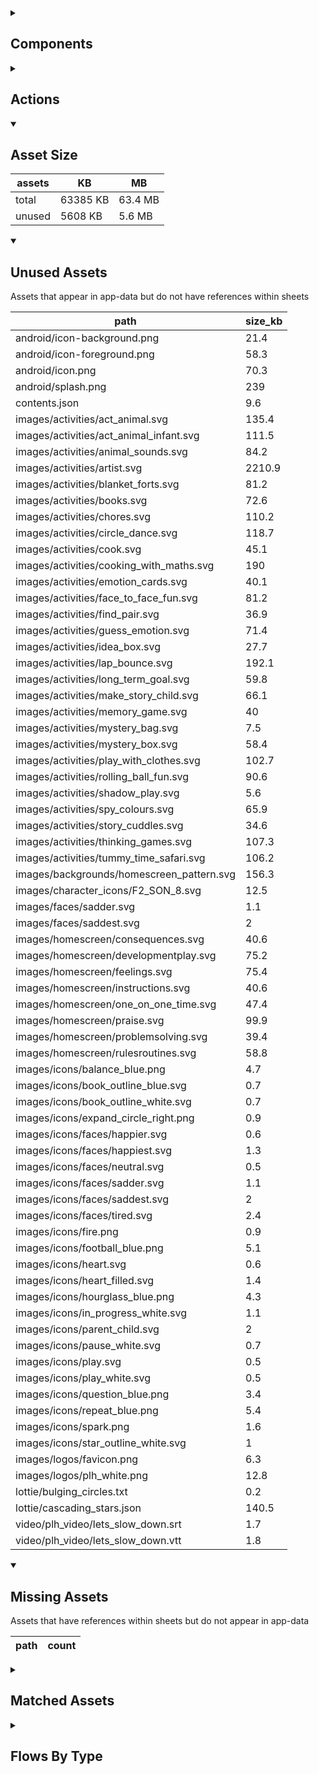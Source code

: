 <details >
<summary><h2>Components</h2></summary>

| type | count |
| --- | --- |
| accordion | 3 |
| accordion_section | 6 |
| animated_section | 1 |
| animated_slides | 1 |
| apple_sign_in_button | 2 |
| audio | 3 |
| button | 80 |
| combo_box | 9 |
| data_items | 113 |
| debug_toggle | 1 |
| display_grid | 5 |
| display_group | 84 |
| drawer | 1 |
| google_sign_in_button | 2 |
| image | 19 |
| items | 17 |
| lottie_animation | 4 |
| nested_properties | 117 |
| number_selector | 1 |
| plh_activity_check_in | 1 |
| plh_bottom_nav | 1 |
| plh_module_details_header | 1 |
| plh_module_list_item | 3 |
| progress_path | 1 |
| qr_code | 1 |
| radio_button_grid | 8 |
| round_button | 10 |
| select_text | 1 |
| set_field | 4 |
| set_variable | 1967 |
| simple_checkbox | 1 |
| task_card | 6 |
| task_progress_bar | 3 |
| template | 636 |
| text | 153 |
| text_area | 2 |
| text_box | 12 |
| text_bubble | 5 |
| tile_component | 2 |
| title | 45 |
| toggle_bar | 6 |
| update_action_list | 2 |
| video | 3 |
| youtube | 4 |
</details>

<details >
<summary><h2>Actions</h2></summary>

| type | count |
| --- | --- |
| app_update | 1 |
| auth | 3 |
| emit: completed | 473 |
| emit: force_reload | 4 |
| emit: force_reprocess | 13 |
| emit: force_restart | 3 |
| emit: server_sync | 6 |
| emit: set_language | 2 |
| emit: uncompleted | 481 |
| feedback | 13 |
| go_to | 16 |
| nav_stack | 181 |
| pop_up | 45 |
| reset_app | 4 |
| reset_data | 3 |
| set_data | 62 |
| set_field | 62 |
| set_item | 38 |
| set_local | 56 |
| task | 3 |
| user | 3 |
</details>

<details open>
<summary><h2>Asset Size</h2></summary>

| assets | KB | MB |
| --- | --- | --- |
| total | 63385 KB | 63.4 MB |
| unused | 5608 KB | 5.6 MB |
</details>

<details open>
<summary><h2>Unused Assets</h2></summary>

Assets that appear in app-data but do not have references within sheets

| path | size_kb |
| --- | --- |
| android/icon-background.png | 21.4 |
| android/icon-foreground.png | 58.3 |
| android/icon.png | 70.3 |
| android/splash.png | 239 |
| contents.json | 9.6 |
| images/activities/act_animal.svg | 135.4 |
| images/activities/act_animal_infant.svg | 111.5 |
| images/activities/animal_sounds.svg | 84.2 |
| images/activities/artist.svg | 2210.9 |
| images/activities/blanket_forts.svg | 81.2 |
| images/activities/books.svg | 72.6 |
| images/activities/chores.svg | 110.2 |
| images/activities/circle_dance.svg | 118.7 |
| images/activities/cook.svg | 45.1 |
| images/activities/cooking_with_maths.svg | 190 |
| images/activities/emotion_cards.svg | 40.1 |
| images/activities/face_to_face_fun.svg | 81.2 |
| images/activities/find_pair.svg | 36.9 |
| images/activities/guess_emotion.svg | 71.4 |
| images/activities/idea_box.svg | 27.7 |
| images/activities/lap_bounce.svg | 192.1 |
| images/activities/long_term_goal.svg | 59.8 |
| images/activities/make_story_child.svg | 66.1 |
| images/activities/memory_game.svg | 40 |
| images/activities/mystery_bag.svg | 7.5 |
| images/activities/mystery_box.svg | 58.4 |
| images/activities/play_with_clothes.svg | 102.7 |
| images/activities/rolling_ball_fun.svg | 90.6 |
| images/activities/shadow_play.svg | 5.6 |
| images/activities/spy_colours.svg | 65.9 |
| images/activities/story_cuddles.svg | 34.6 |
| images/activities/thinking_games.svg | 107.3 |
| images/activities/tummy_time_safari.svg | 106.2 |
| images/backgrounds/homescreen_pattern.svg | 156.3 |
| images/character_icons/F2_SON_8.svg | 12.5 |
| images/faces/sadder.svg | 1.1 |
| images/faces/saddest.svg | 2 |
| images/homescreen/consequences.svg | 40.6 |
| images/homescreen/developmentplay.svg | 75.2 |
| images/homescreen/feelings.svg | 75.4 |
| images/homescreen/instructions.svg | 40.6 |
| images/homescreen/one_on_one_time.svg | 47.4 |
| images/homescreen/praise.svg | 99.9 |
| images/homescreen/problemsolving.svg | 39.4 |
| images/homescreen/rulesroutines.svg | 58.8 |
| images/icons/balance_blue.png | 4.7 |
| images/icons/book_outline_blue.svg | 0.7 |
| images/icons/book_outline_white.svg | 0.7 |
| images/icons/expand_circle_right.png | 0.9 |
| images/icons/faces/happier.svg | 0.6 |
| images/icons/faces/happiest.svg | 1.3 |
| images/icons/faces/neutral.svg | 0.5 |
| images/icons/faces/sadder.svg | 1.1 |
| images/icons/faces/saddest.svg | 2 |
| images/icons/faces/tired.svg | 2.4 |
| images/icons/fire.png | 0.9 |
| images/icons/football_blue.png | 5.1 |
| images/icons/heart.svg | 0.6 |
| images/icons/heart_filled.svg | 1.4 |
| images/icons/hourglass_blue.png | 4.3 |
| images/icons/in_progress_white.svg | 1.1 |
| images/icons/parent_child.svg | 2 |
| images/icons/pause_white.svg | 0.7 |
| images/icons/play.svg | 0.5 |
| images/icons/play_white.svg | 0.5 |
| images/icons/question_blue.png | 3.4 |
| images/icons/repeat_blue.png | 5.4 |
| images/icons/spark.png | 1.6 |
| images/icons/star_outline_white.svg | 1 |
| images/logos/favicon.png | 6.3 |
| images/logos/plh_white.png | 12.8 |
| lottie/bulging_circles.txt | 0.2 |
| lottie/cascading_stars.json | 140.5 |
| video/plh_video/lets_slow_down.srt | 1.7 |
| video/plh_video/lets_slow_down.vtt | 1.8 |
</details>

<details open>
<summary><h2>Missing Assets</h2></summary>

Assets that have references within sheets but do not appear in app-data

| path | count |
| --- | --- |
</details>

<details >
<summary><h2>Matched Assets</h2></summary>

Assets that are used within sheets and also can be found in the synced asset data

| path | size_kb | count |
| --- | --- | --- |
| audio/relax/relax_1.mp3 | 265.1 | 2 |
| audio/relax/relax_10.mp3 | 404.9 | 2 |
| audio/relax/relax_11.mp3 | 445.6 | 2 |
| audio/relax/relax_12.mp3 | 539.7 | 2 |
| audio/relax/relax_13.mp3 | 398.4 | 2 |
| audio/relax/relax_14.mp3 | 256.9 | 2 |
| audio/relax/relax_15.mp3 | 125 | 2 |
| audio/relax/relax_16.mp3 | 150.9 | 1 |
| audio/relax/relax_17.mp3 | 148 | 3 |
| audio/relax/relax_18.mp3 | 312.9 | 1 |
| audio/relax/relax_19.mp3 | 454 | 1 |
| audio/relax/relax_2.mp3 | 404.4 | 2 |
| audio/relax/relax_20.mp3 | 539.8 | 2 |
| audio/relax/relax_21.mp3 | 189.3 | 1 |
| audio/relax/relax_22.mp3 | 109.8 | 2 |
| audio/relax/relax_23.mp3 | 122.9 | 1 |
| audio/relax/relax_24.mp3 | 121.3 | 1 |
| audio/relax/relax_3.mp3 | 235.1 | 2 |
| audio/relax/relax_4.mp3 | 514.5 | 4 |
| audio/relax/relax_5.mp3 | 195.7 | 3 |
| audio/relax/relax_6.mp3 | 280.7 | 1 |
| audio/relax/relax_7.mp3 | 285.3 | 2 |
| audio/relax/relax_8.mp3 | 302 | 2 |
| audio/relax/relax_9.mp3 | 576.6 | 3 |
| audio/teen/testimonials/caregiver/caregiver_test_1on1_t.mp3 | 258.8 | 2 |
| audio/teen/testimonials/caregiver/caregiver_test_consequence_t.mp3 | 312.3 | 2 |
| audio/teen/testimonials/caregiver/caregiver_test_crisis_t.mp3 | 178.3 | 2 |
| audio/teen/testimonials/caregiver/caregiver_test_grief_t.mp3 | 306.5 | 2 |
| audio/teen/testimonials/caregiver/caregiver_test_instruct_t.mp3 | 281.3 | 2 |
| audio/teen/testimonials/caregiver/caregiver_test_learn_t.mp3 | 209.4 | 2 |
| audio/teen/testimonials/caregiver/caregiver_test_money_t.mp3 | 243.5 | 2 |
| audio/teen/testimonials/caregiver/caregiver_test_praise_t.mp3 | 232.3 | 2 |
| audio/teen/testimonials/caregiver/caregiver_test_rules_t.mp3 | 241.1 | 2 |
| audio/teen/testimonials/caregiver/caregiver_test_safe_t.mp3 | 167.5 | 2 |
| audio/teen/testimonials/caregiver/caregiver_test_self_care_t.mp3 | 132.8 | 2 |
| audio/teen/testimonials/caregiver/caregiver_test_solve_t.mp3 | 175 | 2 |
| audio/teen/testimonials/caregiver/caregiver_test_srh_t.mp3 | 263.5 | 2 |
| audio/teen/testimonials/caregiver/caregiver_test_stress_t.mp3 | 178.1 | 2 |
| audio/teen/testimonials/caregiver/caregiver_test_svp_t.mp3 | 174.8 | 2 |
| audio/teen/testimonials/teen/teen_test_1on1_t.mp3 | 210.8 | 2 |
| audio/teen/testimonials/teen/teen_test_consequence_t.mp3 | 211.3 | 2 |
| audio/teen/testimonials/teen/teen_test_crisis_t.mp3 | 191.9 | 2 |
| audio/teen/testimonials/teen/teen_test_grief_t.mp3 | 207.9 | 2 |
| audio/teen/testimonials/teen/teen_test_instruct_t.mp3 | 212.2 | 2 |
| audio/teen/testimonials/teen/teen_test_learn_t.mp3 | 160.2 | 2 |
| audio/teen/testimonials/teen/teen_test_money_t.mp3 | 282.3 | 2 |
| audio/teen/testimonials/teen/teen_test_praise_t.mp3 | 148 | 2 |
| audio/teen/testimonials/teen/teen_test_rules_t.mp3 | 111.2 | 2 |
| audio/teen/testimonials/teen/teen_test_safe_t.mp3 | 136.9 | 2 |
| audio/teen/testimonials/teen/teen_test_self_care_t.mp3 | 227.8 | 2 |
| audio/teen/testimonials/teen/teen_test_solve_t.mp3 | 264.6 | 2 |
| audio/teen/testimonials/teen/teen_test_srh_t.mp3 | 263.5 | 2 |
| audio/teen/testimonials/teen/teen_test_stress_t.mp3 | 267.8 | 2 |
| audio/teen/testimonials/teen/teen_test_svp_t.mp3 | 202.9 | 2 |
| audio/teen/topic_intros/1on1_intro_t.mp3 | 206 | 2 |
| audio/teen/topic_intros/celebrate_intro_t.mp3 | 665.6 | 2 |
| audio/teen/topic_intros/consequence_intro_t.mp3 | 239.1 | 2 |
| audio/teen/topic_intros/crisis_intro_t.mp3 | 971.8 | 2 |
| audio/teen/topic_intros/grief_intro_t.mp3 | 690.8 | 2 |
| audio/teen/topic_intros/instruct_intro_t.mp3 | 231 | 2 |
| audio/teen/topic_intros/learn_intro_t.mp3 | 592.2 | 2 |
| audio/teen/topic_intros/money_intro_t.mp3 | 348.8 | 2 |
| audio/teen/topic_intros/praise_intro_t.mp3 | 532.2 | 2 |
| audio/teen/topic_intros/rules_intro_t.mp3 | 292.9 | 2 |
| audio/teen/topic_intros/safe_intro_t.mp3 | 545.9 | 2 |
| audio/teen/topic_intros/self_care_intro_t.mp3 | 407.6 | 2 |
| audio/teen/topic_intros/solve_intro_t.mp3 | 508 | 2 |
| audio/teen/topic_intros/srh_intro_t.mp3 | 369.2 | 2 |
| audio/teen/topic_intros/stress_intro_t.mp3 | 370.3 | 2 |
| audio/teen/topic_intros/svp_intro_t.mp3 | 603.8 | 2 |
| audio/teen/topic_intros/workshops_reflection_t.mp3 | 258.6 | 2 |
| images/activities/act_emotions.svg | 106.6 | 2 |
| images/activities/can_you_catch_it.svg | 183.7 | 2 |
| images/activities/charades.svg | 38.9 | 2 |
| images/activities/checkin_chat.svg | 42.5 | 2 |
| images/activities/clean.svg | 39.9 | 2 |
| images/activities/cook_traditional.svg | 40.7 | 2 |
| images/activities/dance.svg | 42.3 | 8 |
| images/activities/dream_travel.svg | 136.9 | 2 |
| images/activities/famous_party.svg | 77 | 2 |
| images/activities/friendly_chat.svg | 127.1 | 2 |
| images/activities/garden.svg | 109.9 | 2 |
| images/activities/reflect_positive.svg | 38.2 | 2 |
| images/activities/role_play.svg | 38.5 | 4 |
| images/activities/secret_handshake.svg | 56.1 | 2 |
| images/activities/short_term_goal.svg | 41.9 | 4 |
| images/activities/song.svg | 2.7 | 6 |
| images/activities/take_a_pause.svg | 44.8 | 2 |
| images/activities/talk_6.svg | 37.5 | 4 |
| images/activities/tell_stories.svg | 40.9 | 2 |
| images/activities/traffic_lights.svg | 172.3 | 2 |
| images/activities/two_truths.svg | 76.9 | 2 |
| images/activities/unseen_guesses.svg | 70.8 | 2 |
| images/activities/walk.svg | 101.3 | 2 |
| images/activities/yes_no_maybe.svg | 58.2 | 2 |
| images/backgrounds/bottom_banner.svg | 23.2 | 1 |
| images/backgrounds/kites.svg | 37.3 | 1 |
| images/backgrounds/library_top_right.png | 1358.6 | 3 |
| images/backgrounds/mountains_trees.svg | 23.2 | 1 |
| images/backgrounds/progress_arc.png | 255.4 | 1 |
| images/character_icons/BOYFRIEND_1.svg | 14.7 | 2 |
| images/character_icons/F1_DAUGHTER_13.svg | 30.5 | 1 |
| images/character_icons/F1_DAUGHTER_16.svg | 13.5 | 1 |
| images/character_icons/F1_FATHER.svg | 54.1 | 1 |
| images/character_icons/F1_MOTHER.svg | 11.3 | 1 |
| images/character_icons/F1_SON_18.svg | 12.9 | 1 |
| images/character_icons/F2_DAUGHTER_19.svg | 16.6 | 1 |
| images/character_icons/F2_GRANDFATHER.svg | 20.5 | 1 |
| images/character_icons/F2_GRANDMOTHER.svg | 12.6 | 1 |
| images/character_icons/F2_SON_15.svg | 16.8 | 1 |
| images/character_icons/F3_DAUGHTER_12.svg | 54.7 | 1 |
| images/character_icons/F3_MOTHER.svg | 51.3 | 1 |
| images/character_icons/F3_UNCLE.svg | 13.9 | 1 |
| images/character_icons/F4_DAUGHTER_13.svg | 17.7 | 1 |
| images/character_icons/F4_FATHER.svg | 15.8 | 1 |
| images/character_icons/FRIEND_FEMALE_1.svg | 17.9 | 1 |
| images/character_icons/FRIEND_MALE_1.svg | 12.3 | 1 |
| images/character_icons/FRIEND_MALE_2.svg | 22 | 1 |
| images/character_icons/MAN_IN_CAR.svg | 13.2 | 1 |
| images/character_icons/TEACHER_1.svg | 20.4 | 1 |
| images/character_icons/TZ_FACILITATOR.svg | 17.7 | 2 |
| images/faces/angry.svg | 1.1 | 8 |
| images/faces/confused.svg | 1.8 | 8 |
| images/faces/happier.svg | 0.6 | 2 |
| images/faces/happiest.svg | 1.3 | 8 |
| images/faces/happy.svg | 0.6 | 25 |
| images/faces/neutral.svg | 0.5 | 23 |
| images/faces/sad.svg | 0.6 | 26 |
| images/faces/scared.svg | 2.1 | 4 |
| images/faces/tired.svg | 2.4 | 4 |
| images/homescreen/celebrate_t.svg | 36.3 | 2 |
| images/homescreen/check_in/traditional_rondavel_closed.svg | 23.9 | 1 |
| images/homescreen/check_in/traditional_rondavel_open.svg | 28.8 | 1 |
| images/homescreen/consequence_t.svg | 23 | 2 |
| images/homescreen/crisis_t.svg | 46.1 | 2 |
| images/homescreen/grief_t.svg | 30.8 | 2 |
| images/homescreen/instruct_t.svg | 40.6 | 2 |
| images/homescreen/learn_t.svg | 28.4 | 2 |
| images/homescreen/listview/celebrate_t.svg | 31.1 | 2 |
| images/homescreen/listview/consequence_t.svg | 29.3 | 2 |
| images/homescreen/listview/crisis_t.svg | 44 | 2 |
| images/homescreen/listview/grief_t.svg | 26.8 | 2 |
| images/homescreen/listview/instruct_t.svg | 37.9 | 2 |
| images/homescreen/listview/learn_t.svg | 25.4 | 2 |
| images/homescreen/listview/money_t.svg | 31.7 | 2 |
| images/homescreen/listview/one_on_one_t.svg | 39.8 | 2 |
| images/homescreen/listview/praise_t.svg | 33.7 | 2 |
| images/homescreen/listview/rules_t.svg | 35.8 | 2 |
| images/homescreen/listview/safe_t.svg | 20.6 | 2 |
| images/homescreen/listview/self_care.svg | 52.6 | 2 |
| images/homescreen/listview/solve_t.svg | 33.5 | 2 |
| images/homescreen/listview/srh_t.svg | 40.9 | 2 |
| images/homescreen/listview/stress_t.svg | 15.5 | 2 |
| images/homescreen/listview/svp_t.svg | 20.3 | 2 |
| images/homescreen/money_t.svg | 37.1 | 2 |
| images/homescreen/one_on_one_t.svg | 48.5 | 2 |
| images/homescreen/praise_t.svg | 32.2 | 2 |
| images/homescreen/rules_t.svg | 41.2 | 2 |
| images/homescreen/safe_t.svg | 23.9 | 2 |
| images/homescreen/self_care.svg | 59.9 | 2 |
| images/homescreen/solve_t.svg | 53.7 | 2 |
| images/homescreen/srh_t.svg | 46.2 | 2 |
| images/homescreen/stress_t.svg | 16.9 | 2 |
| images/homescreen/svp_t.svg | 25.4 | 2 |
| images/icons/brain_blue.png | 5.2 | 8 |
| images/icons/clock_blue.png | 4.5 | 4 |
| images/icons/diamond.png | 1.8 | 2 |
| images/icons/diamond_active.png | 1.7 | 2 |
| images/icons/diamond_blue.png | 4.7 | 4 |
| images/icons/document.svg | 7.3 | 1 |
| images/icons/expand_circle_right.svg | 0.5 | 1 |
| images/icons/expand_circle_right_blue.svg | 2.1 | 1 |
| images/icons/eye_blue.png | 4.2 | 10 |
| images/icons/faces/angry.svg | 1.1 | 2 |
| images/icons/faces/confused.svg | 1.8 | 4 |
| images/icons/faces/happy.svg | 0.6 | 2 |
| images/icons/faces/happy_face_new.svg | 1.4 | 32 |
| images/icons/faces/ok_face_new.svg | 0.5 | 32 |
| images/icons/faces/sad.svg | 0.6 | 3 |
| images/icons/faces/sad_face_new.svg | 1.5 | 32 |
| images/icons/faces/scared.svg | 2.1 | 2 |
| images/icons/feather.svg | 3.5 | 1 |
| images/icons/heart.png | 1.3 | 3 |
| images/icons/heart_filled.png | 1.4 | 2 |
| images/icons/heart_filled_active.png | 1.5 | 2 |
| images/icons/heart_filled_blue.png | 4.9 | 20 |
| images/icons/heart_filled_red.png | 1.4 | 3 |
| images/icons/home.svg | 0.4 | 1 |
| images/icons/home_active.svg | 0.4 | 1 |
| images/icons/in_progress.svg | 1.1 | 2 |
| images/icons/key.svg | 5.5 | 1 |
| images/icons/lightbulb_blue.png | 3.6 | 2 |
| images/icons/local_library.svg | 1.6 | 1 |
| images/icons/local_library_active.svg | 1.6 | 1 |
| images/icons/lock.svg | 0.5 | 1 |
| images/icons/locked.png | 0.7 | 6 |
| images/icons/magnify_glass.svg | 1.9 | 1 |
| images/icons/magnifying_glass.svg | 0.9 | 17 |
| images/icons/notification_bell.png | 0.9 | 1 |
| images/icons/parent_child_heart.svg | 3 | 17 |
| images/icons/pause.svg | 0.7 | 17 |
| images/icons/pencil.svg | 1.1 | 17 |
| images/icons/picture_book.svg | 1.8 | 17 |
| images/icons/profile_card.svg | 7.4 | 1 |
| images/icons/question_mark_blue.svg | 0.8 | 1 |
| images/icons/settings.svg | 2.4 | 1 |
| images/icons/settings_active.svg | 2.4 | 1 |
| images/icons/single_speech_blue.png | 3.3 | 12 |
| images/icons/smile_eyes_down.svg | 0.9 | 21 |
| images/icons/smile_eyes_up.svg | 1 | 34 |
| images/icons/speech_bubble_blue.png | 4.2 | 10 |
| images/icons/star_filled_blue.png | 5.1 | 24 |
| images/icons/star_outline_blue.svg | 1 | 18 |
| images/icons/tablet_blue.png | 2.8 | 2 |
| images/icons/thought_bubble.svg | 2.1 | 17 |
| images/icons/tick.svg | 0.3 | 1 |
| images/icons/tick_white.svg | 0.3 | 1 |
| images/icons/trophy.png | 1.6 | 2 |
| images/icons/trophy_active.png | 1.7 | 2 |
| images/icons/trophy_blue.png | 5.1 | 12 |
| images/icons/trophy_footer.svg | 3.9 | 1 |
| images/icons/trophy_footer_active.svg | 3.9 | 1 |
| images/icons/verified.svg | 0.5 | 1 |
| images/icons/world.svg | 6.2 | 1 |
| images/logos/IDEMS.png | 84.6 | 1 |
| images/logos/PLH.png | 26.6 | 1 |
| images/logos/plh_logomark.png | 20.5 | 2 |
| images/logos/plh_white.svg | 256.1 | 1 |
| images/onboarding/facilitator_onboarding_icon.svg | 29.4 | 1 |
| images/onboarding/frustrated.svg | 22.5 | 1 |
| images/onboarding/join_parents.svg | 37.6 | 1 |
| images/onboarding/loving_parent.svg | 25.7 | 1 |
| images/teen_modules/celebrate/celebrate_cup.svg | 60.9 | 2 |
| images/teen_modules/celebrate/celebrate_t_1.svg | 152.3 | 2 |
| images/teen_modules/celebrate/celebrate_t_2.svg | 34.9 | 2 |
| images/teen_modules/celebrate/celebrate_t_3.svg | 89.6 | 2 |
| images/teen_modules/celebrate/celebrate_t_4.svg | 166.6 | 2 |
| images/teen_modules/consequence/consequence1_t_1.svg | 72.4 | 2 |
| images/teen_modules/consequence/consequence1_t_2.svg | 46.5 | 2 |
| images/teen_modules/consequence/consequence1_t_3.svg | 51.3 | 2 |
| images/teen_modules/consequence/consequence1_t_4.svg | 46.4 | 2 |
| images/teen_modules/consequence/consequence2_t_1.svg | 73 | 2 |
| images/teen_modules/consequence/consequence2_t_2.svg | 46.7 | 2 |
| images/teen_modules/consequence/consequence2_t_3.svg | 117.4 | 2 |
| images/teen_modules/consequence/consequence3_t_1.svg | 56 | 2 |
| images/teen_modules/consequence/consequence3_t_2.svg | 61.2 | 2 |
| images/teen_modules/consequence/consequence3_t_3.svg | 56.1 | 2 |
| images/teen_modules/consequence/consequence3_t_4.svg | 57.4 | 2 |
| images/teen_modules/consequence/consequence3_t_5.svg | 66.2 | 2 |
| images/teen_modules/consequence/consequence3_t_6.svg | 47.1 | 2 |
| images/teen_modules/consequence/consequence3_t_7.svg | 48.4 | 2 |
| images/teen_modules/consequence/consequence3_t_8.svg | 47.1 | 2 |
| images/teen_modules/consequence/consequence3_t_9.svg | 53.1 | 2 |
| images/teen_modules/crisis/crisis1_t_1.svg | 36.7 | 2 |
| images/teen_modules/crisis/crisis1_t_2.svg | 33.4 | 2 |
| images/teen_modules/crisis/crisis1_t_3.svg | 36.6 | 2 |
| images/teen_modules/crisis/crisis1_t_4.svg | 34.3 | 2 |
| images/teen_modules/crisis/crisis1_t_5.svg | 37 | 2 |
| images/teen_modules/crisis/crisis1_t_6.svg | 27.7 | 2 |
| images/teen_modules/crisis/crisis2_t_1.svg | 77.2 | 2 |
| images/teen_modules/crisis/crisis2_t_2.svg | 54.6 | 2 |
| images/teen_modules/crisis/crisis2_t_3.svg | 58 | 2 |
| images/teen_modules/crisis/crisis2_t_4.svg | 55.5 | 2 |
| images/teen_modules/crisis/crisis2_t_5.svg | 56 | 2 |
| images/teen_modules/crisis/crisis_learn_t_1.svg | 42 | 2 |
| images/teen_modules/crisis/crisis_learn_t_2.svg | 74.4 | 2 |
| images/teen_modules/crisis/crisis_learn_t_3.svg | 38.5 | 2 |
| images/teen_modules/crisis/crisis_learn_t_4.svg | 81.6 | 2 |
| images/teen_modules/crisis/crisis_learn_t_5.svg | 41.4 | 2 |
| images/teen_modules/grief/grief1_t_1.svg | 28.3 | 2 |
| images/teen_modules/grief/grief1_t_2.svg | 59.8 | 2 |
| images/teen_modules/grief/grief1_t_3.svg | 32.7 | 2 |
| images/teen_modules/grief/grief2_t_1.svg | 33 | 2 |
| images/teen_modules/grief/grief2_t_2.svg | 29.8 | 2 |
| images/teen_modules/grief/grief2_t_3.svg | 32.2 | 2 |
| images/teen_modules/grief/grief2_t_4.svg | 32.7 | 2 |
| images/teen_modules/instruct/instruct1_t_1.svg | 7.9 | 4 |
| images/teen_modules/instruct/instruct1_t_2.svg | 9.1 | 2 |
| images/teen_modules/instruct/instruct1_t_3.svg | 26.5 | 2 |
| images/teen_modules/instruct/instruct2_t_1.svg | 47.3 | 2 |
| images/teen_modules/instruct/instruct2_t_2.svg | 37.4 | 2 |
| images/teen_modules/instruct/instruct2_t_3.svg | 42.6 | 2 |
| images/teen_modules/instruct/instruct3_t_1.svg | 47 | 2 |
| images/teen_modules/instruct/instruct3_t_2.svg | 39.7 | 2 |
| images/teen_modules/instruct/instruct3_t_3.svg | 43.4 | 2 |
| images/teen_modules/instruct/instruct3_t_4.svg | 42.5 | 2 |
| images/teen_modules/instruct/instruct3_t_5.svg | 53.4 | 2 |
| images/teen_modules/learn/learn_conflict_t_1.svg | 51.8 | 2 |
| images/teen_modules/learn/learn_conflict_t_2.svg | 69.4 | 2 |
| images/teen_modules/learn/learn_conflict_t_3.svg | 47.4 | 2 |
| images/teen_modules/learn/learn_conflict_t_4.svg | 48.3 | 2 |
| images/teen_modules/learn/learn_support_t_1.svg | 51.8 | 2 |
| images/teen_modules/learn/learn_support_t_2.svg | 69.4 | 2 |
| images/teen_modules/learn/learn_support_t_3.svg | 46 | 2 |
| images/teen_modules/learn/learn_support_t_4.svg | 40.2 | 2 |
| images/teen_modules/money/money1_t_1.svg | 38.9 | 2 |
| images/teen_modules/money/money1_t_2.svg | 44.9 | 2 |
| images/teen_modules/money/money2_t_1.svg | 702.9 | 2 |
| images/teen_modules/money/money2_t_2.svg | 61.8 | 2 |
| images/teen_modules/money/money2_t_3.svg | 717.1 | 2 |
| images/teen_modules/money/money2_t_4.svg | 721.6 | 2 |
| images/teen_modules/money/money3_t_1.svg | 35.3 | 2 |
| images/teen_modules/money/money3_t_2.svg | 65 | 2 |
| images/teen_modules/money/money3_t_3.svg | 17.8 | 2 |
| images/teen_modules/money/money3_t_4.svg | 58.2 | 2 |
| images/teen_modules/money/money3_t_5.svg | 51.9 | 2 |
| images/teen_modules/money/money4_t_1.svg | 47.1 | 2 |
| images/teen_modules/praise/praise1_t_1.svg | 164.8 | 2 |
| images/teen_modules/praise/praise1_t_2.svg | 44.8 | 2 |
| images/teen_modules/rules/rules1_t_1.svg | 30.5 | 2 |
| images/teen_modules/rules/rules1_t_2.svg | 32.1 | 2 |
| images/teen_modules/rules/rules1_t_3.svg | 29.6 | 2 |
| images/teen_modules/rules/rules1_t_4.svg | 29.5 | 2 |
| images/teen_modules/rules/rules1_t_5.svg | 27.7 | 2 |
| images/teen_modules/rules/rules1_t_6.svg | 23.3 | 2 |
| images/teen_modules/rules/rules1_t_7.svg | 35.2 | 2 |
| images/teen_modules/rules/rules2_t_1.svg | 417.7 | 2 |
| images/teen_modules/rules/rules2_t_2.svg | 233.3 | 2 |
| images/teen_modules/rules/rules2_t_3.svg | 231.7 | 2 |
| images/teen_modules/rules/rules2_t_4.svg | 164.6 | 2 |
| images/teen_modules/rules/rules2_t_5.svg | 423.4 | 2 |
| images/teen_modules/safe/safe1_t_1.svg | 32.5 | 2 |
| images/teen_modules/safe/safe1_t_2.svg | 68.7 | 2 |
| images/teen_modules/safe/safe1_t_3.svg | 64.3 | 2 |
| images/teen_modules/safe/safe1_t_4.svg | 41 | 2 |
| images/teen_modules/safe/safe1_t_5.svg | 41 | 2 |
| images/teen_modules/safe/safe1_t_6.svg | 32.8 | 2 |
| images/teen_modules/safe/safe2_t_1.svg | 35 | 2 |
| images/teen_modules/safe/safe2_t_2.svg | 33 | 2 |
| images/teen_modules/safe/safe_learn_t_1.svg | 1365.4 | 2 |
| images/teen_modules/safe/safe_learn_t_2.svg | 1560.3 | 2 |
| images/teen_modules/safe/safe_learn_t_3.svg | 1991.8 | 2 |
| images/teen_modules/safe/safe_learn_t_4.svg | 926.4 | 2 |
| images/teen_modules/self_care/self_care1_t_1.svg | 34.7 | 2 |
| images/teen_modules/self_care/self_care1_t_2.svg | 27.9 | 2 |
| images/teen_modules/solve/solve1_t_1.svg | 35.6 | 2 |
| images/teen_modules/solve/solve1_t_2.svg | 33.4 | 2 |
| images/teen_modules/solve/solve1_t_3.svg | 33.6 | 2 |
| images/teen_modules/solve/solve2_t_1.svg | 49.2 | 2 |
| images/teen_modules/solve/solve2_t_10.svg | 25.9 | 2 |
| images/teen_modules/solve/solve2_t_11.svg | 34.5 | 2 |
| images/teen_modules/solve/solve2_t_12.svg | 25.7 | 2 |
| images/teen_modules/solve/solve2_t_2.svg | 46.3 | 2 |
| images/teen_modules/solve/solve2_t_3.svg | 59.6 | 2 |
| images/teen_modules/solve/solve2_t_4.svg | 29.8 | 2 |
| images/teen_modules/solve/solve2_t_5.svg | 33.1 | 2 |
| images/teen_modules/solve/solve2_t_6.svg | 33.8 | 2 |
| images/teen_modules/solve/solve2_t_7.svg | 34.7 | 2 |
| images/teen_modules/solve/solve2_t_8.svg | 38.3 | 2 |
| images/teen_modules/solve/solve2_t_9.svg | 33.5 | 2 |
| images/teen_modules/solve/solve3_t_1.svg | 31.5 | 1 |
| images/teen_modules/solve/solve3_t_2.svg | 31.9 | 1 |
| images/teen_modules/solve/solve3_t_3.svg | 31.3 | 1 |
| images/teen_modules/solve/solve_tool_t_1.svg | 42.1 | 2 |
| images/teen_modules/solve/solve_tool_t_2.svg | 75.3 | 2 |
| images/teen_modules/solve/solve_tool_t_3.svg | 39.4 | 2 |
| images/teen_modules/solve/solve_tool_t_4.svg | 33.4 | 2 |
| images/teen_modules/srh/srh1_t_1.svg | 32.5 | 2 |
| images/teen_modules/srh/srh1_t_2.svg | 36.9 | 2 |
| images/teen_modules/srh/srh1_t_3.svg | 30.6 | 2 |
| images/teen_modules/srh/srh1_t_4.svg | 31 | 2 |
| images/teen_modules/srh/srh2_t_1.svg | 49.6 | 2 |
| images/teen_modules/srh/srh2_t_2.svg | 44 | 2 |
| images/teen_modules/srh/srh2_t_3.svg | 28.7 | 2 |
| images/teen_modules/srh/srh2_t_4.svg | 30.1 | 2 |
| images/teen_modules/srh/srh2_t_5.svg | 27.2 | 2 |
| images/teen_modules/srh/srh_learn_sex_talk_age_t_1.svg | 125 | 1 |
| images/teen_modules/srh/srh_learn_sex_talk_age_t_2.svg | 70.9 | 1 |
| images/teen_modules/srh/srh_learn_sex_talk_age_t_3.svg | 25.6 | 1 |
| images/teen_modules/srh/srh_learn_sex_talk_safe_t_1.svg | 70 | 1 |
| images/teen_modules/srh/srh_learn_sex_talk_safe_t_2.svg | 28.8 | 1 |
| images/teen_modules/srh/srh_learn_sex_talk_safe_t_3.svg | 44 | 1 |
| images/teen_modules/srh/srh_learn_sex_talk_safe_t_4.svg | 60.7 | 1 |
| images/teen_modules/srh/srh_learn_sex_talk_safe_t_5.svg | 76.4 | 1 |
| images/teen_modules/srh/srh_learn_sex_talk_when_t_1.svg | 58.6 | 1 |
| images/teen_modules/srh/srh_learn_sex_talk_when_t_2.svg | 89.8 | 1 |
| images/teen_modules/srh/srh_learn_sex_talk_when_t_3.svg | 203.3 | 1 |
| images/teen_modules/srh/srh_learn_sex_talk_when_t_4.svg | 52.8 | 1 |
| images/teen_modules/srh/srh_learn_sex_talk_who_t_1.svg | 27.1 | 1 |
| images/teen_modules/srh/srh_learn_sex_talk_who_t_2.svg | 45.5 | 1 |
| images/teen_modules/srh/srh_learn_sex_talk_who_t_3.svg | 105 | 1 |
| images/teen_modules/stress/stress1_t_1.svg | 61.1 | 2 |
| images/teen_modules/stress/stress1_t_2.svg | 75.3 | 2 |
| images/teen_modules/stress/stress1_t_3.svg | 54.7 | 2 |
| images/teen_modules/stress/stress1_t_4.svg | 243.7 | 2 |
| images/teen_modules/stress/stress1_t_5.svg | 72.3 | 2 |
| images/teen_modules/stress/stress2_t_1.svg | 75.1 | 2 |
| images/teen_modules/stress/stress2_t_2.svg | 59.4 | 2 |
| images/teen_modules/stress/stress2_t_3.svg | 55.3 | 2 |
| images/teen_modules/stress/stress2_t_4.svg | 55.6 | 2 |
| images/teen_modules/stress/stress3_t_1.svg | 24.3 | 2 |
| images/teen_modules/stress/stress3_t_2.svg | 42 | 2 |
| images/teen_modules/stress/stress3_t_3.svg | 38.5 | 2 |
| images/teen_modules/stress/stress3_t_4.svg | 103.5 | 2 |
| images/teen_modules/stress/stress3_t_5.svg | 71.4 | 2 |
| images/teen_modules/stress/stress3_t_6.svg | 57.8 | 2 |
| images/teen_modules/svp/svp_catcalling_t.svg | 96.1 | 2 |
| images/teen_modules/svp/svp_controlling_boyfriend_t.svg | 39.3 | 2 |
| images/teen_modules/svp/svp_nude_pic_t.svg | 49.6 | 2 |
| images/teen_modules/svp/svp_private_tutoring_t.svg | 58.6 | 2 |
| images/teen_modules/svp/svp_pushy_boyfriend_t.svg | 49.8 | 2 |
| images/teen_modules/svp/svp_pushy_friend_t.svg | 65.6 | 2 |
| images/teen_modules/svp/svp_rejected_ride_t.svg | 74.4 | 2 |
| images/teen_modules/svp/svp_usebody_t_1.gif | 1111.6 | 2 |
| images/teen_modules/svp/svp_usebody_t_2.gif | 2008.5 | 2 |
| images/teen_modules/svp/svp_usebody_t_3.gif | 844.1 | 2 |
| images/teen_modules/svp/svp_usevoice_t.svg | 18.4 | 2 |
| lottie/bulging_circles.json | 11.8 | 2 |
| lottie/checkmark.json | 23.6 | 1 |
| lottie/gift_box.json | 674.5 | 1 |
| lottie/relax/blue_dots.json | 14.7 | 7 |
| lottie/relax/heart.json | 46.7 | 8 |
| lottie/relax/looping_rings.json | 10.4 | 9 |
| lottie/relax/soothing_waves.json | 7.6 | 6 |
| lottie/relax/square_flow.json | 5.9 | 16 |
| video/plh_video/lets_slow_down.mp4 | 13482.2 | 2 |
</details>

<details >
<summary><h2>Flows By Type</h2></summary>

| type | subtype | total |
| --- | --- | --- |
| data_list |  | 9 |
| data_list | activities | 2 |
| data_list | app_config_language_list | 1 |
| data_list | check_in | 1 |
| data_list | generated | 35 |
| data_list | hp_review | 2 |
| data_list | legal_terms | 2 |
| data_list | library | 3 |
| data_list | lifecycle_actions | 1 |
| data_list | modules | 2 |
| data_list | modules_celebrate_t | 1 |
| data_list | modules_consequences_t | 1 |
| data_list | modules_crisis_t | 1 |
| data_list | modules_grief_t | 1 |
| data_list | modules_instructions_t | 1 |
| data_list | modules_learn_t | 1 |
| data_list | modules_money_t | 1 |
| data_list | modules_oneononetime_t | 1 |
| data_list | modules_praise_t | 1 |
| data_list | modules_problemsolving_t | 1 |
| data_list | modules_rules_t | 1 |
| data_list | modules_safety_t | 1 |
| data_list | modules_selfcare_t | 1 |
| data_list | modules_srh_t | 1 |
| data_list | modules_stayingsafe_t | 1 |
| data_list | modules_stress_t | 1 |
| data_list | onboarding | 1 |
| data_list | relax | 1 |
| data_pipe |  | 3 |
| data_pipe | generated | 32 |
| generator |  | 31 |
| global |  | 5 |
| global | legal_terms | 1 |
| global | onboarding | 2 |
| template |  | 97 |
| template | generated | 501 |
| template | legal_terms | 4 |
</details>